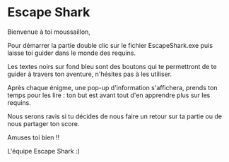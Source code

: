 # Escape Shark

Bienvenue à toi moussaillon, 

Pour démarrer la partie double clic sur le fichier EscapeShark.exe puis laisse toi guider dans le monde des requins.

Les textes noirs sur fond bleu sont des boutons qui te permettront de te guider à travers ton aventure, n'hésites pas à les utiliser. 

Après chaque énigme, une pop-up d'information s'affichera, prends ton temps pour les lire : ton but est avant tout d'en apprendre plus sur les requins.

Nous serons ravis si tu décides de nous faire un retour sur ta partie ou de nous partager ton score. 

Amuses toi bien !!

L'équipe Escape Shark :)

